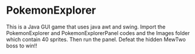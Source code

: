 # PokemonExplorer
This is a Java GUI game that uses java awt and swing. 
Import the PokemonExplorer and PokemonExplorerPanel codes 
and the Images folder which contain 40 sprites. Then run the panel.
Defeat the hidden MewTwo boss to win!!
